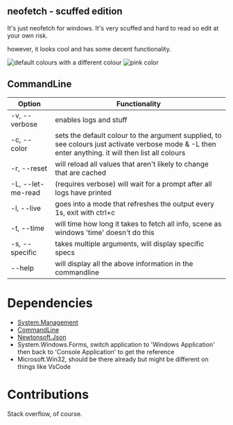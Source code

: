 ## neofetch - scuffed edition
It's just neofetch for windows. It's very scuffed and hard to read so edit at your own risk.

however, it looks cool and has some decent functionality.

![default colours](https://media.discordapp.net/attachments/989233326973915139/989233349266665543/unknown.png)
with a different colour
![pink color](https://media.discordapp.net/attachments/989233326973915139/989233511686877214/unknown.png?width=1093&height=609)

## CommandLine

|Option| Functionality |
|--|--|
| -v, --verbose | enables logs and stuff |
| -c, --color | sets the default colour to the argument supplied, to see colours just activate verbose mode & -L then enter anything. it will then list all colours |
| -r, --reset | will reload all values that aren't likely to change that are cached |
| -L, --let-me-read | (requires verbose) will wait for a prompt after all logs have printed |
| -l, --live | goes into a mode that refreshes the output every 1s, exit with ctrl+c |
| -t, --time | will time how long it takes to fetch all info, scene as windows 'time' doesn't do this |
| -s, --specific | takes multiple arguments, will display specific specs |
| --help | will display all the above information in the commandline |

# Dependencies

 - [System.Management](https://www.nuget.org/packages/System.Management/)
 - [CommandLine](https://github.com/commandlineparser/commandline)
 - [Newtonsoft.Json](https://www.newtonsoft.com/json)
 - System.Windows.Forms, switch application to 'Windows Application' then back to 'Console Application' to get the reference
 - Microsoft.Win32, should be there already but might be different on things like VsCode

# Contributions
 Stack overflow, of course.

